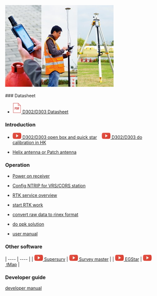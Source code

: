 <div style="text-align: left;"><img src="images/s-mobile.jpg" style="width: 350px;"></div><br>
### Datasheet

  - [![](images/pdf.png)&nbsp;D302/D303 Datasheet](download/D30X_DS_EN.pdf)

### Introduction

  - [![](images/youtube.png)&nbsp;D302/D303 open box and quick star](common/openbox.md)&nbsp; &nbsp; [![](images/youtube.png)&nbsp;D302/D303 do calibration in HK](common/d303-calibration-in-hk.md)
  
  - [Helix antenna or Patch antenna](common/choice-of-antenna.md)

### Operation

  - [Power on receiver](d303.md#1-gnss-module-setting)

  - [Config NTRIP for VRS/CORS station](d303.md#21-corsvrsbase-station-setting)

  - [RTK service overview](rtk-service-intro.md)

  - [start RTK work](d303.md#213-start--rtk)
  
  - [convert raw data to rinex format](d303.md#52-how-to-convert-raw-data-to-rinex-format-file)

  - [do ppk solution](d303.md#53-how-to-post-process-raw-data)

  - [user manual](d303.md)

### Other software


  | ---- | ---- | 
  | [![Supersurv](images/youtube.png)&nbsp;Supersurv](common/connect-supersurv.md) | [![Survey Master](images/youtube.png)&nbsp;Survey master](common/connect-survey-master.md) |
  | [![EGStar](images/youtube.png)&nbsp;EGStar](common/connect-egstar.md) | [![tMap](images/youtube.png)&nbsp;tMap](common/connect-tMap.md) |


### Developer guide

  [developer manual](developer-docs.md)

